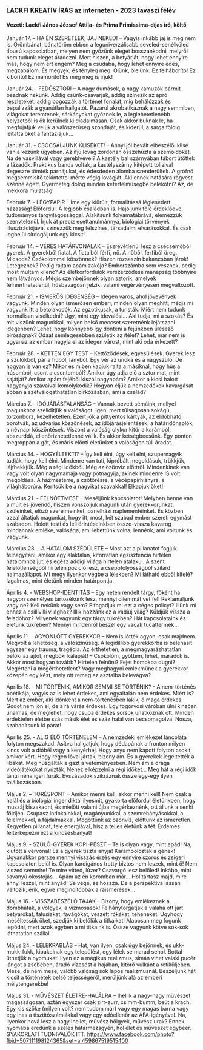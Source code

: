 ### LACKFI KREATÍV ÍRÁS az interneten - 2023 tavaszi félév
#### Vezeti: Lackfi János József Attila- és Prima Primissima-díjas író, költő

Január 17. – HA ÉN SZERETLEK, JAJ NEKED! – Vagyis inkább jaj is meg nem is. Örömbánat, bánatöröm ebben a leguniverzálisabb seveled-senélküled típusú kapcsolatban, melyen nem győzünk eleget bosszankodni, melyről nem tudunk eleget áradozni. Mert hiszen, a betyárját, hogy lehet ennyire más, hogy nem ért engem? Meg a csudába, hogy lehet ennyire édes, megzabálom. És megyek, és tényleg meg. Ölünk, ölelünk. Ez felháborító! Ez kiborító! Ez mámorító! És még meg is írjuk!

Január 24. - FEDŐSZTORI – A nagy dumások, a nagy kamuzók bármit beadnak nekünk. Addig csűrik-csavarják, addig színezik az apró részleteket, addig bogozzák a történet fonalát, míg behálózzák és bepalizzák a gyanútlan hallgatót. Pazarul akrobatikáznak a nagy semmiben, világokat teremtenek, sárkányokat győznek le, a leglehetetlenebb helyzetből is ők kerülnek ki diadalmasan. Csak akkor buknak le, ha megfújatjuk velük a valószerűség szondáját, és kiderül, a sárga földig leitatta őket a fantáziájuk…

Január 31. - CSÓCSÁLJUNK KLISÉKET! – Annyi jól bevált elbeszélői klisé van a kezünk ügyében. Az ifjú lovag zordonan összehúzta a szemöldökét. Na de vasvillával vagy gereblyével? A kastély bal szárnyában tábort ütöttek a lázadók. Praktikus banda voltak, a kastélyszárny kitépett tollaival degeszre tömték párnájukat, és édesdeden álomba szenderültek. A grófnő megsemmisítő tekintettel mérte végig lovagját. Aki ennek hatására rögvest szénné égett. Gyermeteg dolog minden kétértelműségbe belekötni? Az, de mekkora mulatság!

Február 7. - LÉGYPAPÍR – Íme egy kiürült, formalitássá légiesedett házasság! Előfordul. A legjobb családban is. Hajoljunk fölé érdeklődve, tudományos tárgyilagossággal. Alakítsunk folyamatábrává, elemezzük szenvtelenül. Írjuk át precíz esettanulmánnyá, biológiai törvények illusztrációjává. színezzük meg felszínes, társadalmi elvárásokkal. És csak legbelül sírdogáljunk egy kicsit!

Február 14. – VÉRES HATÁRVONALAK – Észrevétlenül lesz a csecsemőből gyerek. A gyerekből fiatal. A fiatalból férfi, nő. A nőből, férfiból öreg. Micsoda? Csókolommal köszönnek? Hiszen rózsaszín bakancsban járok! Letegeznek? Pedig rajtam apám zakója? Emberszámba sem vesznek, pedig most múltam kilenc? Az életkorfordulók vérszerződése manapság többnyire nem látványos. Mégis szembejönnek olyan sztorik, amelyek félreérthetetlenül, húsbavágóan jelzik: valami végérvényesen megváltozott.

Február 21. - ISMERŐS IDEGENSÉG – Idegen város, ahol jövevények vagyunk. Minden olyan ismerősen emberi, minden olyan meghitt, mégis mi vagyunk itt a betolakodók. Az egzotikusak, a turisták. Miért nem tudunk normálisan viselkedni? Úgy, mint egy idevalósi… Aki tudja, mi a szokás? És mit viszünk magunkkal, milyen belső meccset szeretnénk lejátszani idegenben? Lehet, hogy könnyebb így dönteni a fejünkben ülésező bíróságnak? Odaát semlegesebben születik az ítélet? Lehet, már nem is ugyanaz az ember hagyja el az idegen várost, mint aki oda érkezett?

Február 28. - KETTEN EGY TEST – Kettőződések, egyesülések. Gyerek lesz a szülőkből, pár a fiúból, lányból. Egy vér az unoka és a nagyszülő. De hogyan is van ez? Mikor és miben kapjuk rajta a másiknál, hogy hús a húsomból, csont a csontomból? Amikor úgy adja elő a sztorimat, mint sajátját? Amikor apám fejéből kiszól nagyapám? Amikor a kicsi halott nagyanyja szavaival komolykodik? Hogyan éljük a nemzedékek kavargását abban a szétválogathatatlan birkózásban, ami a család?

Március 7. - IDŐJÁRÁSTALANSÁG – Vannak bevett sémáink, mellyel magunkhoz szelídítjük a valóságot. Igen, mert túlságosan sokágú, torzonborz, kezelhetetlen. Ezért jók a pittyentős kártyák, az eldobható borotvák, az udvarias köszönések, az időjárásjelentések, a határidőnaplók, a névnapi köszöntések. Viszont a valóság olykor kitör a karámból, abszurddá, ellenőrizhetetlenné válik. És akkor kétségbeesünk. Egy ponton megroppan a gát, és máris elönti életünket a valóságon túli áradat.

Március 14. - HOGYÉLTEKTI? – Így kell élni, úgy kell élni, szupernagyik tudják, hogy kell élni. Mindenre van tuti, kipróbált megoldásuk, trükkjük, lájfhekkjük. Még a régi időkból. Még az özönvíz előttről. Mindenkinek van vagy volt olyan nagymamája vagy pótnagyija, akinek mindenre IS volt megoldása. A házmesterre, a csőtörésre, a vécépapírhiányra, a világháborúra. Kerítsük be a nagyikat szavakkal! Elkapjuk őket!

Március 21. - FELNŐTTMESE – Meséljünk kapcsolatot! Melyben benne van a múlt és jövendő, hiszen vonszoljuk magunk után gyerekkorunkat, szüleinket, előző szerelmeinket, panelházi naplementéinket. És közben azzal áltatjuk magunkat, hogy itt, most, két szabad ember szereti egymást szabadon. Holott testi és leli érintéseinkben össze-vissza kavarog mindannak emléke, valósága, ami lehettünk volna, lennénk, ami voltunk és vagyunk.

Március 28. - A HATALOM SZÉDÜLETE – Most azt a pillanatot fogjuk felnagyítani, amikor egy alaktalan, kiforratlan egzisztencia hirtelen hatalomhoz jut, és egész addigi világa hirtelen átalakul. A szent felelőtlenségből hirtelen pozíció lesz, a cseppfolyósságból szilárd halmazállapot. Mi megy ilyenkor végbe a lélekben? Mi látható ebből kifelé? Izgalmas, mint életünk minden határpontja.

Április 4. - WEBSHOP-IDENTITÁS – Egy neten rendelt tárgy, főként ha nagyon személyes tartozékunk lesz, mennyi dilemmát vet fel! Reklamáljunk vagy ne? Kell nekünk vagy sem? Elfogadjuk mi ezt a céges policyt? Illünk mi ehhez a csillivilli világhoz? Illik hozzánk ez a vadiúj világ? Küldjük vissza a feladóhoz? Milyenek vagyunk egy tárgy tükrében? Hát kapcsolataink és életünk tükrében? Mennyi mindenről beszél egy vacak tucattermék…

Április 11. - AGYONLŐTT GYEREKKOR – Nem is lőtték agyon, csak majdnem. Megvolt a lehetőség, a valószínűség. A legidillibb gyerekkorba is belehasít egyszer egy trauma, tragédia. Az érthetetlen, a megmagyarázhatatlan belöki az ajtót, megböki kalapját! 
– Csókolom, gyöttem, lehet, maradok is.
Akkor most hogyan tovább? Hirtelen felnőni? Fejet homokba dugni? Megérteni a megérthetetlent? Vagy meghagyni emlékműnek a gyerekkor közepén egy kést, mely ott remeg az asztalba belevágva?

Április 18. - MI TÖRTÉNIK, AMIKOR SEMMI SE TÖRTÉNIK? - A nem-történés poétikája, vagyis az is lehet érdekes, ami egyáltalán nem érdekes. Miért is? Mert az ember, aki időnként a nem-történésben lakik, ő maga érdekes. Godot nem jön el, de a rá várás érdekes. Egy fogorvosi váróban ülni kínzóan unalmas, de meglehet, hogy csupa érdekes sorsok unatkoznak ott. Minden érdektelen életbe száz másik élet és száz halál van becsomagolva. Nosza, szabadítsunk ki párat!

Április 25. - ALIG ÉLŐ TÖRTÉNELEM – A nemzedéki emlékezet láncolata folyton megszakad. Ásítva hallgatjuk, hogy dédapának a fronton milyen kincs volt a dióbél vagy a kenyérhéj. Hogy anyu nem kapott folyton csokit, amikor kért. Hogy régen lóval jártak, bizony ám. És a gyerekek legeltették a libákat. Meg húzgálták a gazt a veteményesben. Nem ám a drága videójátékokat nyúzták. Nehéz elképzelni a régi időket… Meg hát a régi idők tanúi néha igen furák. Évszázadok szikráznak össze egy-egy ilyen találkozásban.

Május 2. – TÖRÉSPONT – Amikor menni kell, akkor menni kell! Nem csak a halál és a biológiai inger diktál ilyesmit, gyakorta előfordul életünkben, hogy muszáj kiszakadni, és mielőtt valami újba megérkeznénk, ott állunk a senki földjén. Csupasz indokainkkal, magányunkkal, a szemrehányásokkal, a félelmekkel, a fájdalmakkal. Mögöttünk az özönvíz, előttünk az ismeretlen. Kegyetlen pillanat, tele energiával, hisz a teljes életünk a tét. Érdemes feltérképezni ezt a kincsesbányát!

Május 9. - SZÜLŐ-GYEREK KOPI-PÉSZT – Te is olyan vagy, mint apád! Na, kiütött a vérvonal! Ez a gyerek tiszta anyja! Karamboloztak a gének! Ugyanakkor persze mennyi visszás érzés egy ennyire szoros és zsigeri kapcsolaton belül is. Olyan kardigános trotty biztos nem leszek, mint ő! Nem viszed semmire! Te mire vitted, lúzer? Csavargó lesz belőled! Inkább, mint savanyú okostojás… Apám az én koromban már… Hol tartasz majd, mire annyi leszel, mint anyád! Se vége, se hossza. De a perspektíva lassan változik, érik, egyre megindítóbbak a ráismerések...

Május 16. - VISSZABESZÉLŐ TÁJAK – Bizony, hogy emlékeznek a dombhátak, a völgyek, a vízmosások! Felhánytorgatják a valaha ott járt betyárokat, falusiakat, favágókat, veszett rókákat, teheneket. Úgyhogy meséltessük őket, szedjük ki belőlük a titkaikat! Alaposan meg fogunk lepődni, mert azok egyben a mi titkaink is. Össze vagyunk kötve sok-sok láthatatlan szállal. 

Május 24. - LÉLEKRABLÁS – Hát, van ilyen, csak úgy bejönnek, és ukk-mukk-fukk, kipakolnak egy települést, egy lélek se marad sehol. Bottal üthetjük a nyomukat! Ilyen ez a mágikus realizmus, simán vihet valaki pucér lángot a zsebében, áradó vízesést a hajában, kitörő vulkánt a retiküljében. Mese, de nem mese, valóbb valóság sok lapos realizmusnál. Beszéljünk hát kicsit a történetek belső teljességéről, merüljünk alá az emberi mélytengerekbe!

Május 31. - MŰVÉSZET ÉLETRE-HALÁLRA – Ihellik a nagy-nagy művészet magasságosan, aztán egyszer csak zirr-zurr, csimm-bumm, beüt a krach. Egy kis szőke (milyen volt? nem tudom már) vagy egy magas barna vagy egy inas a tisztítószámlákkal vagy egy adóellenőr az ÁFA-igényével. Na, ilyenkor hová lesz a nagy ihellet, művész hölgyek, művész urak? Ennek nyomába eredünk a széles határmezsgyén, hol élet és művészet egybeér.
GYAKORLATI TUDNIVALÓK ITT:
https://www.facebook.com/photo?fbid=507111198124365&set=a.459867519515400
